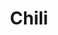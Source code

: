 ---
title: 'Chili'
description: This is good!
thumbnail: https://res.cloudinary.com/dn1ni2vaf/image/upload/v1707178392/Recipe%20Images/chili_dfpufn.jpg
thumbnail_alt: Chili
tags: ['Chunky']
servings: 6
prep_time: 5
cook_time: 45
cooks_note:
ingredients:
    - qty: 1
      unit: lb.
      name: Ground Beef
    - qty: 1
      unit: litre
      name: Beef Stock
      modifier: or chicken stock
    - qty: 2
      unit: tbsp
      name: Olive Oil
    - qty: 1
      unit: medium sized
      name: Onion
      modifier: diced
    - qty: 2
      unit: cloves
      name: Garlic
    - qty: .5
      unit: can
      name: Tomato Paste
    - qty: 1
      unit: can
      name: Diced Tomatoes
    - qty: 1
      unit: can
      name: Red Kidney Beans
      modifier: drained & rinsed
    - qty: 1
      unit: can
      name: Tomato Sauce
      modifier: drained & rinsed
    - qty: 1
      unit: packette
      name: Chili Seasoning
      modifier: or taco seasoning
      
directions:
    - Add the Olive Oil to a dutch oven and place it over medium-high heat for two minutes. Add the Onion. Cook for 5 minutes, stirring occasionally. Add the Garlic once the onions are translucent and cook for another 2 minutes.
    - Add the Ground Beef to the pot. Break it apart with a wooden spoon. Cook for 6-7 minutes, until the beef is browned, stirring occasionally. Then add the Chili Seasoning with a 3/4 cup of water.
    - Add the Beef Stock, Diced Tomatoes (with their juice), Red Kidney Beans(drained and rinsed), and Tomato Sauce. Stir well.
    - Bring the liquid to a low boil. Then, reduce the heat and gently simmer the chili uncovered,  stirring occasionally. Add salt and pepper to taste, then serve.
---
